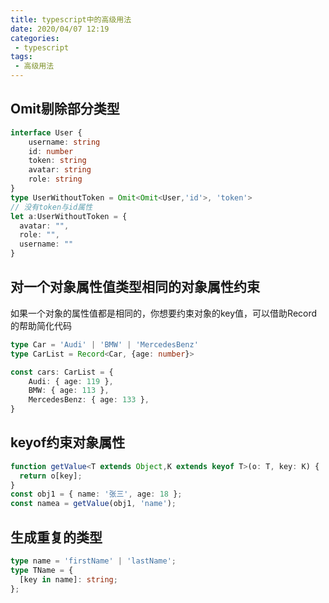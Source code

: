 ```yaml
---
title: typescript中的高级用法
date: 2020/04/07 12:19
categories: 
 - typescript
tags: 
 - 高级用法
---
```


<!-- more -->

## Omit剔除部分类型

```typescript
interface User {
    username: string
    id: number
    token: string
    avatar: string
    role: string
}
type UserWithoutToken = Omit<Omit<User,'id'>, 'token'>
// 没有token与id属性
let a:UserWithoutToken = {
  avatar: "",
  role: "", 
  username: ""
}
```

## 对一个对象属性值类型相同的对象属性约束
如果一个对象的属性值都是相同的，你想要约束对象的key值，可以借助Record的帮助简化代码
```typescript
type Car = 'Audi' | 'BMW' | 'MercedesBenz'
type CarList = Record<Car, {age: number}>

const cars: CarList = {
    Audi: { age: 119 },
    BMW: { age: 113 },
    MercedesBenz: { age: 133 },
}
```

## keyof约束对象属性

```typescript
function getValue<T extends Object,K extends keyof T>(o: T, key: K) {
  return o[key];
}
const obj1 = { name: '张三', age: 18 };
const namea = getValue(obj1, 'name');
```

## 生成重复的类型

```typescript
type name = 'firstName' | 'lastName';
type TName = {
  [key in name]: string;
};
```
